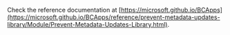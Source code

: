 Check the reference documentation at [https://microsoft.github.io/BCApps](https://microsoft.github.io/BCApps/reference/prevent-metadata-updates-library/Module/Prevent-Metadata-Updates-Library.html).